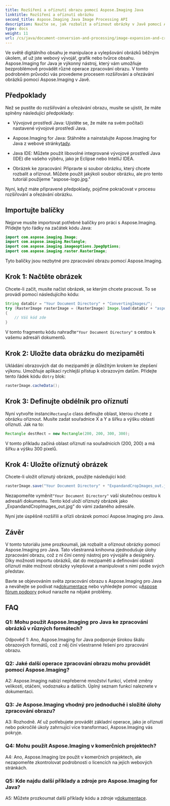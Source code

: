```yaml
---
title: Rozšíření a oříznutí obrazu pomocí Aspose.Imaging Java
linktitle: Rozšíření a oříznutí obrázku
second_title: Aspose.Imaging Java Image Processing API
description: Naučte se, jak rozbalit a oříznout obrázky v Javě pomocí Aspose.Imaging. Vylepšete své dovednosti v oblasti zpracování obrazu pomocí tohoto podrobného průvodce.
type: docs
weight: 11
url: /cs/java/document-conversion-and-processing/image-expansion-and-cropping/
---
```

Ve světě digitálního obsahu je manipulace a vylepšování obrázků běžným úkolem, ať už jste webový vývojář, grafik nebo tvůrce obsahu. Aspose.Imaging for Java je výkonný nástroj, který vám umožňuje bezproblémově provádět různé operace zpracování obrazu. V tomto podrobném průvodci vás provedeme procesem rozšiřování a ořezávání obrázků pomocí Aspose.Imaging v Javě.

## Předpoklady

Než se pustíte do rozšiřování a ořezávání obrazu, musíte se ujistit, že máte splněny následující předpoklady:

- Vývojové prostředí Java: Ujistěte se, že máte na svém počítači nastavené vývojové prostředí Java.

-  Aspose.Imaging for Java: Stáhněte a nainstalujte Aspose.Imaging for Java z webové stránky[tady](https://releases.aspose.com/imaging/java/).

- Java IDE: Můžete použít libovolné integrované vývojové prostředí Java (IDE) dle vašeho výběru, jako je Eclipse nebo IntelliJ IDEA.

- Obrázek ke zpracování: Připravte si soubor obrázku, který chcete rozbalit a oříznout. Můžete použít jakýkoli soubor obrázku, ale pro tento tutoriál použijeme "aspose-logo.jpg."

Nyní, když máte připravené předpoklady, pojďme pokračovat v procesu rozšiřování a ořezávání obrázku.

## Importujte balíčky

Nejprve musíte importovat potřebné balíčky pro práci s Aspose.Imaging. Přidejte tyto řádky na začátek kódu Java:

```java
import com.aspose.imaging.Image;
import com.aspose.imaging.Rectangle;
import com.aspose.imaging.imageoptions.JpegOptions;
import com.aspose.imaging.raster.RasterImage;
```

Tyto balíčky jsou nezbytné pro zpracování obrazu pomocí Aspose.Imaging.

## Krok 1: Načtěte obrázek

Chcete-li začít, musíte načíst obrázek, se kterým chcete pracovat. To se provádí pomocí následujícího kódu:

```java
String dataDir = "Your Document Directory" + "ConvertingImages/";
try (RasterImage rasterImage = (RasterImage) Image.load(dataDir + "aspose-logo.jpg"))
{
    // Váš kód zde
}
```

 V tomto fragmentu kódu nahraďte`"Your Document Directory"` s cestou k vašemu adresáři dokumentů.

## Krok 2: Uložte data obrázku do mezipaměti

 Ukládání obrazových dat do mezipaměti je důležitým krokem ke zlepšení výkonu. Umožňuje aplikaci rychlejší přístup k obrazovým datům. Přidejte tento řádek kódu do`try` blok:

```java
rasterImage.cacheData();
```

## Krok 3: Definujte obdélník pro oříznutí

 Nyní vytvořte instanci`Rectangle` class definujte oblast, kterou chcete z obrázku oříznout. Musíte zadat souřadnice X a Y a šířku a výšku oblasti oříznutí. Jak na to:

```java
Rectangle destRect = new Rectangle(200, 200, 300, 300);
```

V tomto příkladu začíná oblast oříznutí na souřadnicích (200, 200) a má šířku a výšku 300 pixelů.

## Krok 4: Uložte oříznutý obrázek

Chcete-li uložit oříznutý obrázek, použijte následující kód:

```java
rasterImage.save("Your Document Directory" + "ExpandandCropImages_out.jpg", new JpegOptions(), destRect);
```

 Nezapomeňte vyměnit`"Your Document Directory"` vaší skutečnou cestou k adresáři dokumentu. Tento kód uloží oříznutý obrázek jako „ExpandandCropImages_out.jpg“ do vámi zadaného adresáře.

Nyní jste úspěšně rozšířili a ořízli obrázek pomocí Aspose.Imaging pro Java.

## Závěr

V tomto tutoriálu jsme prozkoumali, jak rozbalit a oříznout obrázky pomocí Aspose.Imaging pro Java. Tato všestranná knihovna zjednodušuje úlohy zpracování obrazu, což z ní činí cenný nástroj pro vývojáře a designéry. Díky možnosti importu obrázků, dat do mezipaměti a definování oblastí oříznutí máte možnost obrázky vylepšovat a manipulovat s nimi podle svých představ.

 Bavte se objevováním světa zpracování obrazu s Aspose.Imaging pro Java a neváhejte se podívat na[dokumentace](https://reference.aspose.com/imaging/java/) nebo vyhledejte pomoc u[Aspose fórum podpory](https://forum.aspose.com/) pokud narazíte na nějaké problémy.

## FAQ

### Q1: Mohu použít Aspose.Imaging pro Java ke zpracování obrázků v různých formátech?

Odpověď 1: Ano, Aspose.Imaging for Java podporuje širokou škálu obrazových formátů, což z něj činí všestranné řešení pro zpracování obrazu.

### Q2: Jaké další operace zpracování obrazu mohu provádět pomocí Aspose.Imaging?

A2: Aspose.Imaging nabízí nepřeberné množství funkcí, včetně změny velikosti, otáčení, vodoznaku a dalších. Úplný seznam funkcí naleznete v dokumentaci.

### Q3: Je Aspose.Imaging vhodný pro jednoduché i složité úlohy zpracování obrazu?

A3: Rozhodně. Ať už potřebujete provádět základní operace, jako je oříznutí nebo pokročilé úkoly zahrnující více transformací, Aspose.Imaging vás pokryje.

### Q4: Mohu použít Aspose.Imaging v komerčních projektech?

A4: Ano, Aspose.Imaging lze použít v komerčních projektech, ale nezapomeňte zkontrolovat podrobnosti o licencích na jejich webových stránkách.

### Q5: Kde najdu další příklady a zdroje pro Aspose.Imaging for Java?

 A5: Můžete prozkoumat další příklady kódu a zdroje v[dokumentace](https://reference.aspose.com/imaging/java/).